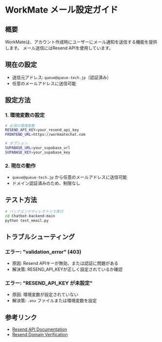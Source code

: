 # WorkMate メール設定ガイド

## 概要
WorkMateは、アカウント作成時にユーザーにメール通知を送信する機能を提供します。
メール送信にはResend APIを使用しています。

## 現在の設定
- 送信元アドレス: `queue@queue-tech.jp`（認証済み）
- 任意のメールアドレスに送信可能

## 設定方法

### 1. 環境変数の設定

```bash
# 必須の環境変数
RESEND_API_KEY=your_resend_api_key
FRONTEND_URL=https://workmatechat.com

# オプション
SUPABASE_URL=your_supabase_url
SUPABASE_KEY=your_supabase_key
```

### 2. 現在の動作
- `queue@queue-tech.jp` から任意のメールアドレスに送信可能
- ドメイン認証済みのため、制限なし

## テスト方法

```bash
# バックエンドディレクトリで実行
cd Chatbot-backend-main
python test_email.py
```

## トラブルシューティング

### エラー: "validation_error" (403)
- 原因: Resend APIキーが無効、または認証に問題がある
- 解決策: RESEND_API_KEYが正しく設定されているか確認

### エラー: "RESEND_API_KEY が未設定"
- 原因: 環境変数が設定されていない
- 解決策: `.env` ファイルまたは環境変数を設定

## 参考リンク
- [Resend API Documentation](https://resend.com/docs)
- [Resend Domain Verification](https://resend.com/domains) 